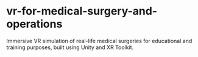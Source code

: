 # vr-for-medical-surgery-and-operations
Immersive VR simulation of real-life medical surgeries for educational and training purposes, built using Unity and XR Toolkit.
